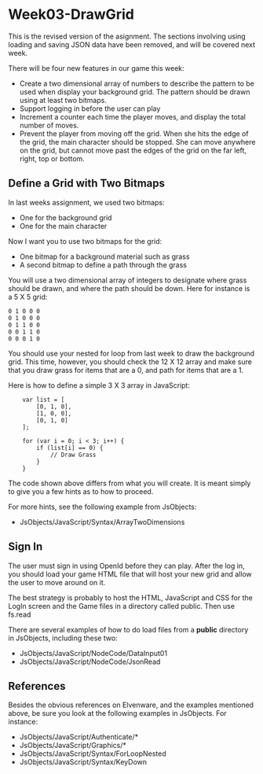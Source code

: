 Week03-DrawGrid
===============

This is the revised version of the asignment. The sections involving using
loading and saving JSON data have been removed, and will be covered next
week. 

There will be four new features in our game this week:

* Create a two dimensional array of numbers to describe the pattern to be used
when display your background grid. The pattern should be drawn using at
least two bitmaps.
* Support logging in before the user can play
* Increment a counter each time the player moves, and display the total number of 
moves.
* Prevent the player from moving off the grid. When she hits the edge of the 
grid, the main character should be stopped. She can move anywhere on the 
grid, but cannot move past the edges of the grid on the far left, right, top 
or bottom.

Define a Grid with Two Bitmaps
------------------------------

In last weeks assignment, we used two bitmaps:

* One for the background grid
* One for the main character

Now I want you to use two bitmaps for the grid:

* One bitmap for a background material such as grass
* A second bitmap to define a path through the grass

You will use a two dimensional array of integers to designate where 
grass should be drawn, and where the path should be down. Here for 
instance is a 5 X 5 grid:

	0 1 0 0 0
	0 1 0 0 0
	0 1 1 0 0
	0 0 1 1 0
	0 0 0 1 0

You should use your nested for loop from last week to draw the 
background grid. This time, however, you should check the 12 X 12 
array and make sure that you draw grass for items that are a 0, and 
path for items that are a 1.

Here is how to define a simple 3 X 3 array in JavaScript:

~~~~
	var list = [
		[0, 1, 0],
		[1, 0, 0],
		[0, 1, 0]
	];

	for (var i = 0; i < 3; i++) {
		if (list[i] == 0) {
			// Draw Grass
		}
	}
~~~~

The code shown above differs from what you will create. It is meant 
simply to give you a few hints as to how to proceed.

For more hints, see the following example from JsObjects:

- JsObjects/JavaScript/Syntax/ArrayTwoDimensions

Sign In
-------

The user must sign in using OpenId before they can play. After the log in,
you should load your game HTML file that will host your new grid and allow the
user to move around on it.

The best strategy is probably to host the HTML, JavaScript and CSS for
the LogIn screen and the Game files in a directory called public. Then use
fs.read

There are several examples of how to do load files from a **public** directory
in JsObjects, including these two:

* JsObjects/JavaScript/NodeCode/DataInput01
* JsObjects/JavaScript/NodeCode/JsonRead 

References
----------

Besides the obvious references on Elvenware, and the examples mentioned above,
be sure you look at the following examples in JsObjects. For instance:

- JsObjects/JavaScript/Authenticate/*
- JsObjects/JavaScript/Graphics/*
- JsObjects/JavaScript/Syntax/ForLoopNested
- JsObjects/JavaScript/Syntax/KeyDown
